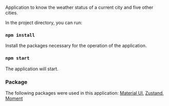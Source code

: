 Application to know the weather status of a current city and five other cities.

In the project directory, you can run:

### `npm install`

Install the packages necessary for the operation of the application.

### `npm start`

The application will start.

### Package

The following packages were used in this application: <a href="https://github.com/mui-org/material-ui">Material UI</a>, <a href="https://github.com/react-spring/zustand">Zustand</a>, <a href="https://github.com/moment/moment">Moment</a>
